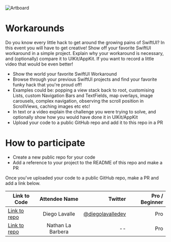 ![Artboard](https://www.swiftuiseries.com/images/events/banner-workarounds.png)

# Workarounds

Do you know every little hack to get around the growing pains of SwiftUI? In this event you will have to get creative! Show off your favorite SwiftUI workaround in a simple project. Explain why your workaround is necessary, and (optionally) compare it to UIKit/AppKit. If you want to record a little video that would be even better!

- Show the world your favorite SwiftUI Workaround
- Browse through your previous SwiftUI projects and find your favorite funky hack that you're proud off!
- Examples could be: popping a view stack back to root, customising Lists, custom Navigation Bars and TextFields, map overlays, image carousels, complex navigation, observing the scroll position in ScrollViews, caching images etc etc!
- In text or a video explain the challenge you were trying to solve, and optionally show how you would have done it in UIKit/AppKit
- Upload your code to a public GitHub repo and add it to this repo in a PR
         
# How to participate

- Create a new public repo for your code
- Add a reference to your project to the README of this repo and make a PR

Once you've uploaded your code to a public GitHub repo, make a PR and add a link below.

| Link to Code  | Attendee Name    | Twitter                                   | Pro / Beginner |
| ------------- |:----------------:| ------------------------------------------------:|--------:|
| [Link to repo](https://github.com/diegolavalledev/swiftui-series-workarounds-submission)  | Diego Lavalle     | [@diegolavalledev](https://twitter.com/diegolavalledev)    | Pro |
| [Link to repo](https://github.com/nlabarbera/SwiftUIMultiSelect)  | Nathan La Barbera     | --    | Pro |


